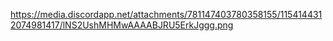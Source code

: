 https://media.discordapp.net/attachments/781147403780358155/1154144312074981417/lNS2UshMHMwAAAABJRU5ErkJggg.png